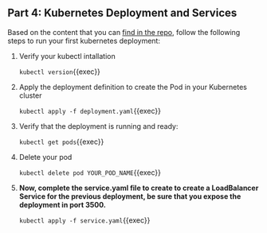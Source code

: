 ## Part 4: Kubernetes Deployment and Services

Based on the content that you can [find in the repo](https://github.com/rolling-scopes-school/devops/modules/10.Containers/Part4), follow the following steps to run your first kubernetes deployment:

1. Verify your kubectl intallation

   `kubectl version`{{exec}}
2. Apply the deployment definition to create the Pod in your Kubernetes cluster

   `kubectl apply -f deployment.yaml`{{exec}}
3. Verify that the deployment is running and ready:

   `kubectl get pods`{{exec}}
4. Delete your pod

   `kubectl delete pod YOUR_POD_NAME`{{exec}}
5. **Now, complete the service.yaml file to create to create a LoadBalancer Service for the previous deployment, be sure that you expose the deployment in port 3500.**

   `kubectl apply -f service.yaml`{{exec}}
